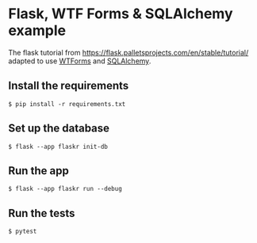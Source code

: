 # Flask, WTF Forms & SQLAlchemy example

The flask tutorial from
https://flask.palletsprojects.com/en/stable/tutorial/ adapted to use
[WTForms](https://wtforms.readthedocs.io/en/3.2.x/) and
[SQLAlchemy](https://www.sqlalchemy.org/).

## Install the requirements

```
$ pip install -r requirements.txt
```

## Set up the database

```
$ flask --app flaskr init-db
```

## Run the app

```
$ flask --app flaskr run --debug
```

## Run the tests

```
$ pytest
```
